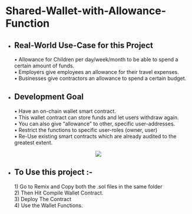 # Shared-Wallet-with-Allowance-Function
- <h2>Real-World Use-Case for this Project</h2>
  • Allowance for Children per day/week/month to be able to spend a certain amount of funds. <br>
  • Employers give employees an allowance for their travel expenses. <br>
  • Businesses give contractors an allowance to spend a certain budget.<br>
- <h2>Development Goal</h2>
       • Have an on-chain wallet smart contract. <br>
       • This wallet contract can store funds and let users withdraw again. <br>
       • You can also give “allowance” to other, specific user-addresses.<br>
       • Restrict the functions to specific user-roles (owner, user)<br>
       • Re-Use existing smart contracts which are already audited to the greatest extent.<br>
<div style="display:inline_block" align="center">
<img src="https://user-images.githubusercontent.com/104650624/166427180-8032427c-cb22-480e-bc1d-5bc9cd9a4ae2.png"></div>


- <h2>To Use this project :-</h2>
  <div>1) Go to Remix and Copy both the .sol files in the same folder<br>
  2) Then Hit Compile Wallet Contract.<br>
  3) Deploy The Contract<br>
  4) Use the Wallet Functions.<br></div>
